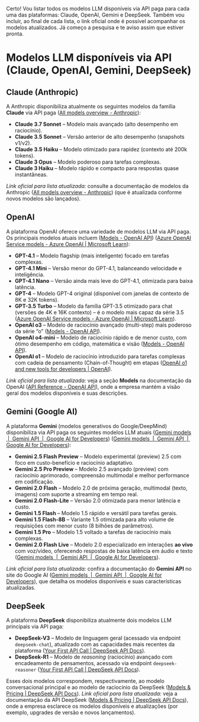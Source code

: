 Certo! Vou listar todos os modelos LLM disponíveis via API paga para cada uma das plataformas: Claude, OpenAI, Gemini e DeepSeek. Também vou incluir, ao final de cada lista, o link oficial onde é possível acompanhar os modelos atualizados. Já começo a pesquisa e te aviso assim que estiver pronta.

# Modelos LLM disponíveis via API (Claude, OpenAI, Gemini, DeepSeek)

## Claude (Anthropic)

A Anthropic disponibiliza atualmente os seguintes modelos da família **Claude** via API paga ([All models overview - Anthropic](https://docs.anthropic.com/en/docs/about-claude/models#:~:text=Feature%20Claude%203,Fastest%20and%20most%20compact%20model)):

- **Claude 3.7 Sonnet** – Modelo mais avançado (alto desempenho em raciocínio).
- **Claude 3.5 Sonnet** – Versão anterior de alto desempenho (snapshots v1/v2).
- **Claude 3.5 Haiku** – Modelo otimizado para rapidez (contexto até 200k tokens).
- **Claude 3 Opus** – Modelo poderoso para tarefas complexas.
- **Claude 3 Haiku** – Modelo rápido e compacto para respostas quase instantâneas.

_Link oficial para lista atualizada:_ consulte a documentação de modelos da Anthropic ([All models overview - Anthropic](https://docs.anthropic.com/en/docs/about-claude/models#:~:text=Feature%20Claude%203,Fastest%20and%20most%20compact%20model)) (que é atualizada conforme novos modelos são lançados).

## OpenAI

A plataforma OpenAI oferece uma variedade de modelos LLM via API paga. Os principais modelos atuais incluem ([Models - OpenAI API](https://platform.openai.com/docs/models#:~:text=Models%20%3B%20GPT,Our%20most%20powerful%20reasoning%20model)) ([Azure OpenAI Service models - Azure OpenAI | Microsoft Learn](https://learn.microsoft.com/en-us/azure/ai-services/openai/concepts/models#:~:text=capable%20and%20cost%20effective%20model,003%60%20using%20the)):

- **GPT-4.1** – Modelo flagship (mais inteligente) focado em tarefas complexas.
- **GPT-4.1 Mini** – Versão menor do GPT-4.1, balanceando velocidade e inteligência.
- **GPT-4.1 Nano** – Versão ainda mais leve do GPT-4.1, otimizada para baixa latência.
- **GPT-4** – Modelo GPT-4 original (disponível com janelas de contexto de 8K e 32K tokens).
- **GPT-3.5 Turbo** – Modelo da família GPT-3.5 otimizado para chat (versões de 4K e 16K contexto) – é o modelo mais capaz da série 3.5 ([Azure OpenAI Service models - Azure OpenAI | Microsoft Learn](https://learn.microsoft.com/en-us/azure/ai-services/openai/concepts/models#:~:text=capable%20and%20cost%20effective%20model,003%60%20using%20the)).
- **OpenAI o3** – Modelo de raciocínio avançado (multi-step) mais poderoso da série “o” ([Models - OpenAI API](https://platform.openai.com/docs/models#:~:text=Models%20%3B%20GPT,Our%20most%20powerful%20reasoning%20model)).
- **OpenAI o4-mini** – Modelo de raciocínio rápido e de menor custo, com ótimo desempenho em código, matemática e visão ([Models - OpenAI API](https://platform.openai.com/docs/models#:~:text=Models%20%3B%20GPT,Our%20most%20powerful%20reasoning%20model)).
- **OpenAI o1** – Modelo de raciocínio introduzido para tarefas complexas com cadeia de pensamento (Chain-of-Thought) em etapas ([OpenAI o1 and new tools for developers | OpenAI](https://openai.com/index/o1-and-new-tools-for-developers/#:~:text=OpenAI%20o1%20in%20the%20API)).

_Link oficial para lista atualizada:_ veja a seção **Models** na documentação da OpenAI ([API Reference - OpenAI API](https://platform.openai.com/docs/api-reference/embeddings#:~:text=API%20Reference%20,dimensions)), onde a empresa mantém a visão geral dos modelos disponíveis e suas descrições.

## Gemini (Google AI)

A plataforma **Gemini** (modelos generativos do Google/DeepMind) disponibiliza via API paga os seguintes modelos LLM atuais ([Gemini models  |  Gemini API  |  Google AI for Developers](https://ai.google.dev/gemini-api/docs/models/gemini#:~:text=Model%20variant%20Input,experimental)) ([Gemini models  |  Gemini API  |  Google AI for Developers](https://ai.google.dev/gemini-api/docs/models/gemini#:~:text=Gemini%201.5%20Flash%20%20%60gemini,reasoning%20tasks%20requiring%20more%20intelligence)):

- **Gemini 2.5 Flash Preview** – Modelo experimental (preview) 2.5 com foco em custo-benefício e raciocínio adaptativo.
- **Gemini 2.5 Pro Preview** – Modelo 2.5 avançado (preview) com raciocínio aprimorado, compreensão multimodal e melhor performance em codificação.
- **Gemini 2.0 Flash** – Modelo 2.0 de próxima geração, multimodal (texto, imagens) com suporte a streaming em tempo real.
- **Gemini 2.0 Flash-Lite** – Versão 2.0 otimizada para menor latência e custo.
- **Gemini 1.5 Flash** – Modelo 1.5 rápido e versátil para tarefas gerais.
- **Gemini 1.5 Flash-8B** – Variante 1.5 otimizada para alto volume de requisições com menor custo (8 bilhões de parâmetros).
- **Gemini 1.5 Pro** – Modelo 1.5 voltado a tarefas de raciocínio mais complexas.
- **Gemini 2.0 Flash Live** – Modelo 2.0 especializado em interações **ao vivo** com voz/vídeo, oferecendo respostas de baixa latência em áudio e texto ([Gemini models  |  Gemini API  |  Google AI for Developers](https://ai.google.dev/gemini-api/docs/models/gemini#:~:text=Gemini%202.0%20Flash%20Live%20%60gemini,bidirectional%20voice%20and%20video%20interactions)).

_Link oficial para lista atualizada:_ confira a documentação do **Gemini API** no site do Google AI ([Gemini models  |  Gemini API  |  Google AI for Developers](https://ai.google.dev/gemini-api/docs/models/gemini#:~:text=Model%20variant%20Input,experimental)), que detalha os modelos disponíveis e suas características atualizadas.

## DeepSeek

A plataforma **DeepSeek** disponibiliza atualmente dois modelos LLM principais via API paga:

- **DeepSeek-V3** – Modelo de linguagem geral (acessado via endpoint `deepseek-chat`), atualizado com as capacidades mais recentes da plataforma ([Your First API Call | DeepSeek API Docs](https://api-docs.deepseek.com/#:~:text=%2A%20The%20%60deepseek,chat)).
- **DeepSeek-R1** – Modelo de _reasoning_ (raciocínio) avançado com encadeamento de pensamentos, acessado via endpoint `deepseek-reasoner` ([Your First API Call | DeepSeek API Docs](https://api-docs.deepseek.com/#:~:text=%2A%20The%20%60deepseek,chat)).

Esses dois modelos correspondem, respectivamente, ao modelo conversacional principal e ao modelo de raciocínio da DeepSeek ([Models & Pricing | DeepSeek API Docs](https://api-docs.deepseek.com/quick_start/pricing#:~:text=%2A%20%281%29%20The%20%60deepseek,R1)). _Link oficial para lista atualizada:_ veja a documentação da API DeepSeek ([Models & Pricing | DeepSeek API Docs](https://api-docs.deepseek.com/quick_start/pricing#:~:text=%2A%20%281%29%20The%20%60deepseek,R1)), onde a empresa esclarece os modelos disponíveis e atualizações (por exemplo, upgrades de versão e novos lançamentos).

